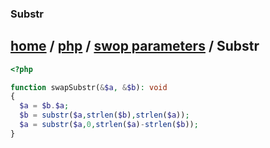 ### Substr
[home][go-home] / [php][go-php] / [swop parameters][go-swap] / **Substr**
---
```php
<?php

function swapSubstr(&$a, &$b): void
{
  $a = $b.$a;
  $b = substr($a,strlen($b),strlen($a));
  $a = substr($a,0,strlen($a)-strlen($b));
}
    
```

[go-swap]: ./index.md
[go-php]: ../index.md
[go-home]: ../../index.md
